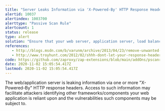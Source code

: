 ```yaml
---
title: "Server Leaks Information via 'X-Powered-By' HTTP Response Header Field(s)"
alertid: 10037
alertindex: 1003700
alerttype: "Passive Scan Rule"
alertcount: 1
status: release
type: alert
solution: "Ensure that your web server, application server, load balancer, etc. is configured to suppress 'X-Powered-By' headers."
references:
   - http://blogs.msdn.com/b/varunm/archive/2013/04/23/remove-unwanted-http-response-headers.aspx
   - http://www.troyhunt.com/2012/02/shhh-dont-let-your-response-headers.html
code: https://github.com/zaproxy/zap-extensions/blob/main/addOns/pscanrules/src/main/java/org/zaproxy/zap/extension/pscanrules/XPoweredByHeaderInfoLeakScanRule.java
date: 2020-11-02 15:05:54.417Z
lastmod: 2020-11-02 15:05:54.417Z
---
```

The web/application server is leaking information via one or more "X-Powered-By" HTTP response headers. Access to such information may facilitate attackers identifying other frameworks/components your web application is reliant upon and the vulnerabilities such components may be subject to.

